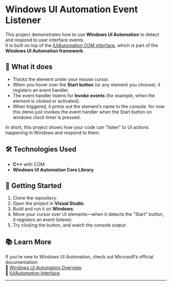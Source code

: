 # Windows UI Automation Event Listener

This project demonstrates how to use **Windows UI Automation** to detect and respond to user interface events.  
It is built on top of the [IUIAutomation COM interface](https://learn.microsoft.com/en-us/windows/win32/api/uiautomationclient/nn-uiautomationclient-iuiautomation), which is part of the **Windows UI Automation framework**.

## 📌 What it does
- Tracks the element under your mouse cursor.
- When you hover over the **Start button** (or any element you choose), it registers an event handler.
- The event handler listens for **Invoke events** (for example, when the element is clicked or activated).
- When triggered, it prints out the element’s name to the console.
 for now this demo just invokes the event handler when the Start button on windows clock timer is pressed.

In short, this project shows how your code can "listen" to UI actions happening in Windows and respond to them.

## 🛠️ Technologies Used
- **C++** with COM
- **Windows UI Automation Core Library**

## 🚀 Getting Started
1. Clone the repository.
2. Open the project in **Visual Studio**.
3. Build and run it on **Windows**.
4. Move your cursor over UI elements—when it detects the "Start" button, it registers an event listener.
5. Try clicking the button, and watch the console output.

## 📚 Learn More
If you’re new to Windows UI Automation, check out Microsoft’s official documentation:  
🔗 [Windows UI Automation Overview](https://learn.microsoft.com/en-us/windows/win32/winauto/entry-uiauto-win32)  
🔗 [IUIAutomation Interface](https://learn.microsoft.com/en-us/windows/win32/api/uiautomationclient/nn-uiautomationclient-iuiautomation)

---

